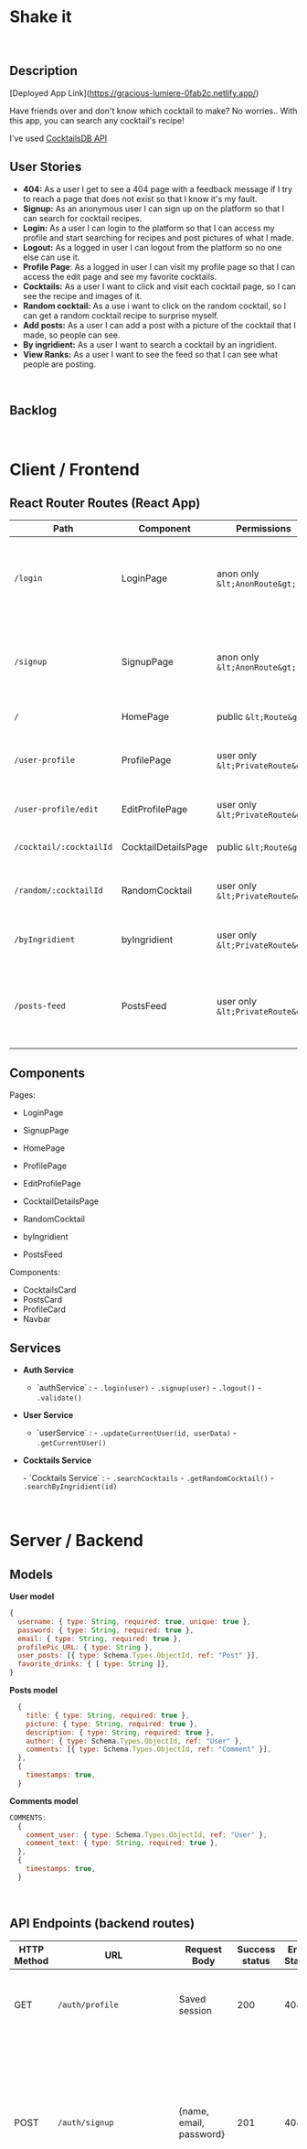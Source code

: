 # Shake it

<br>

## Description

[Deployed App Link\](https://gracious-lumiere-0fab2c.netlify.app/)

Have friends over and don't know which cocktail to make? No worries.. With this app, you can search any cocktail's recipe!

I've used [CocktailsDB API](https://www.thecocktaildb.com/api.php)

## User Stories

-  **404:** As a user I get to see a 404 page with a feedback message if I try to reach a page that does not exist so that I know it's my fault.
-  **Signup:** As an anonymous user I can sign up on the platform so that I can search for cocktail recipes.
-  **Login:** As a user I can login to the platform so that I can access my profile and start searching for recipes and post pictures of what I made.
-  **Logout:** As a logged in user I can logout from the platform so no one else can use it.
-  **Profile Page**: As a logged in user I can visit my profile page so that I can access the edit page and see my favorite cocktails.
-  **Cocktails:** As a user I want to click and visit each cocktail page, so I can see the recipe and images of it.
-  **Random cocktail:** As a use i want to click on the random cocktail, so I can get a random cocktail recipe to surprise myself.
-  **Add posts:** As a user I can add a post with a picture of the cocktail that I made, so people can see.
-  **By ingridient:** As a user I want to search a cocktail by an ingridient.
-  **View Ranks:** As a user I want to see the feed so that I can see what people are posting.

<br>

## Backlog

<br>


# Client / Frontend

## React Router Routes (React App)

| **Path** | **Component** | **Permissions** | **Behavior** |
| ---------- | ---------- | ----------- | ---------- |
| `/login`                     | LoginPage            | anon only `&lt;AnonRoute&gt;`    | Login form, navigates to home page after login.           |
| `/signup`                    | SignupPage           | anon only  `&lt;AnonRoute&gt;`   | Signup form, navigates to home page after signup.         |
| `/`                          | HomePage             | public `&lt;Route&gt;`           | Home page.                                                |
| `/user-profile`              | ProfilePage          | user only `&lt;PrivateRoute&gt;` | User profile for the current user.             |
| `/user-profile/edit`         | EditProfilePage      | user only `&lt;PrivateRoute&gt;` | Edit user profile form.                                   |
| `/cocktail/:cocktailId`           | CocktailDetailsPage | public `&lt;Route&gt;` | See cocktail details.                               |
| `/random/:cocktailId`               | RandomCocktail   | user only `&lt;PrivateRoute&gt;` | Random cocktail details page.                                         |
| `/byIngridient` | byIngridient | user only `&lt;PrivateRoute&gt;` | Search cocktails by Ingridient. |
| `/posts-feed`    | PostsFeed    | user only `&lt;PrivateRoute&gt;` | Users can see what other users are posting feed.                                    |



## Components

Pages:

- LoginPage

- SignupPage

- HomePage

- ProfilePage

- EditProfilePage

- CocktailDetailsPage

- RandomCocktail

- byIngridient

- PostsFeed
  

Components:

- CocktailsCard
- PostsCard
- ProfileCard
- Navbar






## Services

- **Auth Service**

  - \`authService\` :
    \- `.login(user)`
    \- `.signup(user)`
    \- `.logout()`
    \- `.validate()`

- **User Service**

  - \`userService\` :
    \- `.updateCurrentUser(id, userData)`
    \- `.getCurrentUser()`

- **Cocktails Service**

  \- \`Cocktails Service\` :
    \- `.searchCocktails`
    \- `.getRandomCocktail()`
    \- `.searchByIngridient(id)`

  



<br>

# Server / Backend


## Models

**User model**

```javascript
{
  username: { type: String, required: true, unique: true },
  password: { type: String, required: true },
  email: { type: String, required: true },
  profilePic_URL: { type: String },
  user_posts: [{ type: Schema.Types.ObjectId, ref: "Post" }],
  favorite_drinks: { [ type: String ]},
}
```



**Posts model**

```javascript
  {
    title: { type: String, required: true },
    picture: { type: String, required: true },
    description: { type: String, required: true },
    author: { type: Schema.Types.ObjectId, ref: "User" },
    comments: [{ type: Schema.Types.ObjectId, ref: "Comment" }],
  },
  {
    timestamps: true,
  }

```


**Comments model**

```javascript
COMMENTS: 
  {
    comment_user: { type: Schema.Types.ObjectId, ref: "User" },
    comment_text: { type: String, required: true },
  },
  {
    timestamps: true,
  }
```




<br>


## API Endpoints (backend routes)

| **HTTP Method** | **URL**                    | **Request Body**                 | **Success status** | **Error Status** | **Description**                                                  |
| ----------- | ----------- | ----------- | ----------- | ----------- | ----------- |
| GET         | `/auth/profile    `    | Saved session                | 200            | 404          | Check if user is logged in and return profile page           |
| POST        | `/auth/signup`         | {name, email, password}      | 201            | 404          | Checks if fields not empty (422) and user not exists (409), then create user with encrypted password, and store user in session |
| POST        | `/auth/login`          | {username, password}         | 200            | 401          | Checks if fields not empty (422), if user exists (404), and if password matches (404), then stores user in session |
| POST        | `/auth/logout`         |                              | 204            | 400          | Logs out the user                                            |
| GET         | `/api/cocktails`     |                              |    200         | 400          | Show all cocktails                                         |
| GET         | `/api/cocktails/:id` |                              |   200         |              | Show specific cocktail                                     |
| GET         | `/api/random/cocktail/:id` |                              |   200         |              | Show specific cocktail                                     |
| GET         | `/api/by-ingridient/cocktail/:id` |                              |   200         |              | Show cocktails by ingridient                                     |
| GET         | `/api/posts-feed` |                              |   200         |              | Show all posts on feed                                     |
| POST         | `/api/posts-feed` |                              |   200         |              | Show all posts on feed                                     |


<br>


## Links

### Git

The url to your repository and to your deployed project

[Client repository Link\](https://github.com/dpereiraaa/shake-it-client)

[Server repository Link\](https://github.com/dpereiraaa/shake-it-server)

[Deployed App Link\](https://gracious-lumiere-0fab2c.netlify.app/)
